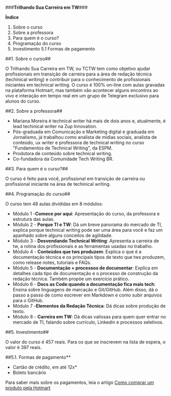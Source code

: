 ###**Trilhando Sua Carreira em TW**###

**Índice**
1. Sobre o curso
2. Sobre a professora
3. Para quem é o curso?
4. Programação do curso
5. Investimento
5.1 Formas de pagamento

##1. Sobre o curso##

O Trilhando Sua Carreira em TW, ou TCTW tem como objetivo ajudar profissionais em transição de carreira para a área de redação técnica (techinical writing) e contribuir para o conhecimento de profissionais iniciantes em technical writing.
O curso é 100% on-line com aulas gravadas na plataforma Hotmart, mas também vão acontecer alguns encontros ao vivo e interação em tempo real em um grupo de Telegram exclusivo para alunos do curso.

##2. Sobre a professora##

+ Mariana Moreira é technical writer há mais de dois anos e, atualmente, é lead techinical writer na Zup Innovation. 
+ Pós-graduada em Comunicação e Marketing digital e graduada em Jornalismo, já trabalhou como analista de mídias sociais, analista de conteúdo, ux writer e professora de technical writing no curso "Fundamentos de Technical Writing", da ESPM.
+ Produtora de conteúdo sobre technical writing. 
+ Co-fundadora da Comunidade Tech Writing BR.

##3. Para quem é o curso?##

O curso é feito para você, profissional em transição de carreira ou profissional iniciante na área de techinical writing.

##4. Programação do curso##

O curso tem 48 aulas divididas em 8 módulos:

+ Módulo 1 -**Comece por aqui**: Apresentação do curso, da professora e estrutura das aulas.
+ Módulo 2 - **Porque TI e TW**: Dá um breve panorama do mercado de TI, explica porque technical writing pode ser uma área para você e faz um apanhado sobre alguns conceitos de agilidade.
+ Módulo 3 - **Desvendando Technical Writing**: Apresenta a carreira de tw, a rotina dos profissionais e as ferramentas usadas no trabalho.
+ Módulo 4 - **Conteúdos que tws produzem**: Explica o que é a documentação técnica e os principais tipos de texto que tws produzem, como release notes, tutoriais e FAQs.
+ Módulo 5 - **Documentação + processos de documentar**: Explica em detalhes cada tipo de documentação e o processo de construção da redação técnica. Também propõe um exercício prático.
+ Módulo 6 - **Docs as Code:quando a documentação fica mais tech**: Ensina sobre linguagens de marcação e Git/GitHub. Além disso, dá o passo a passo de como escrever em Markdown e como subir arquivos para o GitHub.
+ Módulo 7 -**Elementos da Redação Técnica**: Dá dicas sobre produção de texto.
+ Módulo 8 - **Carreira em TW**: Dá dicas valiosas para quem quer entrar no mercado de TI, falando sobre currículo, Linkedin e processos seletivos.

##5. Investimento##

O valor do curso é 457 reais. Para os que se inscrevem na lista de espera, o valor é 397 reais.

##5.1. Formas de pagamento**

+ Cartão de crédito, em até 12x*
+ Boleto bancário

Para saber mais sobre os pagamentos, leia o artigo [Como comprar um produto pela Hotmart](https://help.hotmart.com/pt-BR/article/como-comprar-um-produto-pela-hotmart-/360014492431)




